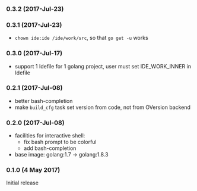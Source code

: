 ### 0.3.2 (2017-Jul-23)
### 0.3.1 (2017-Jul-23)

* `chown ide:ide /ide/work/src`, so that `go get -u` works 

### 0.3.0 (2017-Jul-17)

* support 1 Idefile for 1 golang project, user must set IDE_WORK_INNER
 in Idefile

### 0.2.1 (2017-Jul-08)

* better bash-completion
* make `build_cfg` task set version from code, not from OVersion backend

### 0.2.0 (2017-Jul-08)

* facilities for interactive shell:
  * fix bash prompt to be colorful
  * add bash-completion
* base image: golang:1.7 -> golang:1.8.3

### 0.1.0 (4 May 2017)

Initial release
